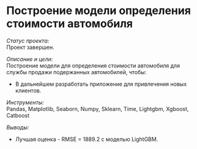# Построение модели определения стоимости автомобиля

*Статус проекта:*  
Проект завершен.

*Описание и цели:*  
Построение модели для определения стоимости автомобиля для службы продажи подержанных автомобилей, чтобы:
- В дальнейшем разработать приложение для привлечения новых клиентов.

*Инструменты:*  
Pandas, Matplotlib, Seaborn, Numpy, Sklearn, Time, Lightgbm, Xgboost, Catboost

*Выводы:*  
- Лучшая оценка - RMSE = 1889.2 с моделью LightGBM.
